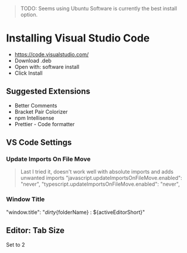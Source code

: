 
> TODO: Seems using Ubuntu Software is currently the best install option.

# Installing Visual Studio Code

- https://code.visualstudio.com/
- Download .deb
- Open with: software install
- Click Install


## Suggested Extensions
- Better Comments
- Bracket Pair Colorizer
- npm Intellisense
- Prettier - Code formatter

## VS Code Settings
### Update Imports On File Move
> Last I tried it, doesn't work well with absolute imports and adds unwanted imports
"javascript.updateImportsOnFileMove.enabled": "never",
"typescript.updateImportsOnFileMove.enabled": "never",

### Window Title
"window.title": "${dirty}${folderName} : ${activeEditorShort}"

## Editor: Tab Size

Set to 2

